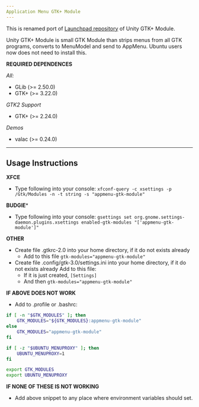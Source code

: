 ```yaml
---
Application Menu GTK+ Module
---
```


This is renamed port of [Launchpad repository](https://launchpad.net/unity-gtk-module) of Unity GTK+ Module.

Unity GTK+ Module is small GTK Module than strips menus from all GTK programs, converts to MenuModel and send to AppMenu.
Ubuntu users now does not need to install this.

**REQUIRED DEPENDENCES**

*All:*
 * GLib (>= 2.50.0)
 * GTK+ (>= 3.22.0)

*GTK2 Support*
 * GTK+ (>= 2.24.0)

*Demos*
 * valac (>= 0.24.0)
 
---
Usage Instructions
---
**XFCE**
- Type following into your console:
`xfconf-query -c xsettings -p /Gtk/Modules -n -t string -s "appmenu-gtk-module"`

**BUDGIE***
- Type following into your console:
`gsettings set org.gnome.settings-daemon.plugins.xsettings enabled-gtk-modules "['appmenu-gtk-module']"`

**OTHER**
- Create file .gtkrc-2.0 into your home directory, if it do not exists already
    - Add to this file `gtk-modules="appmenu-gtk-module"`
- Create file .config/gtk-3.0/settings.ini into your home directory, if it do not exists already
Add to this file:
    - If it is just created, `[Settings]`
    - And then ``gtk-modules="appmenu-gtk-module"``

**IF ABOVE DOES NOT WORK**
* Add to .profile or .bashrc:

```sh
if [ -n "$GTK_MODULES" ]; then
    GTK_MODULES="${GTK_MODULES}:appmenu-gtk-module"
else
    GTK_MODULES="appmenu-gtk-module"
fi

if [ -z "$UBUNTU_MENUPROXY" ]; then
    UBUNTU_MENUPROXY=1
fi

export GTK_MODULES
export UBUNTU_MENUPROXY
```

**IF NONE OF THESE IS NOT WORKING**
* Add above snippet to any place where environment variables should set.
